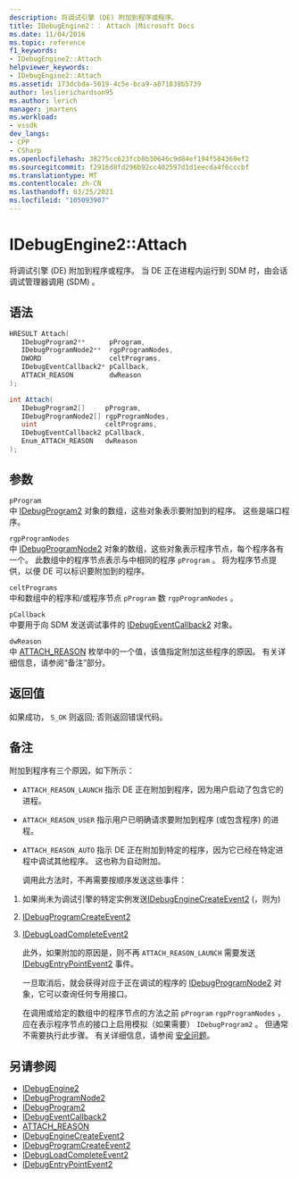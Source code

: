 ```yaml
---
description: 将调试引擎 (DE) 附加到程序或程序。
title: IDebugEngine2：： Attach |Microsoft Docs
ms.date: 11/04/2016
ms.topic: reference
f1_keywords:
- IDebugEngine2::Attach
helpviewer_keywords:
- IDebugEngine2::Attach
ms.assetid: 173dcbda-5019-4c5e-bca9-a071838b5739
author: leslierichardson95
ms.author: lerich
manager: jmartens
ms.workload:
- vssdk
dev_langs:
- CPP
- CSharp
ms.openlocfilehash: 38275cc623fcb8b30646c9d84ef194f584369ef2
ms.sourcegitcommit: f2916d8fd296b92cc402597d1d1eecda4f6cccbf
ms.translationtype: MT
ms.contentlocale: zh-CN
ms.lasthandoff: 03/25/2021
ms.locfileid: "105093907"
---
```

# <a name="idebugengine2attach"></a>IDebugEngine2::Attach
将调试引擎 (DE) 附加到程序或程序。 当 DE 正在进程内运行到 SDM 时，由会话调试管理器调用 (SDM) 。

## <a name="syntax"></a>语法

```cpp
HRESULT Attach( 
   IDebugProgram2**      pProgram,
   IDebugProgramNode2**  rgpProgramNodes,
   DWORD                 celtPrograms,
   IDebugEventCallback2* pCallback,
   ATTACH_REASON         dwReason
);
```

```csharp
int Attach( 
   IDebugProgram2[]     pProgram,
   IDebugProgramNode2[] rgpProgramNodes,
   uint                 celtPrograms,
   IDebugEventCallback2 pCallback,
   Enum_ATTACH_REASON   dwReason
);
```

## <a name="parameters"></a>参数
`pProgram`\
中 [IDebugProgram2](../../../extensibility/debugger/reference/idebugprogram2.md) 对象的数组，这些对象表示要附加到的程序。 这些是端口程序。

`rgpProgramNodes`\
中 [IDebugProgramNode2](../../../extensibility/debugger/reference/idebugprogramnode2.md) 对象的数组，这些对象表示程序节点，每个程序各有一个。 此数组中的程序节点表示与中相同的程序 `pProgram` 。 将为程序节点提供，以便 DE 可以标识要附加到的程序。

`celtPrograms`\
中和数组中的程序和/或程序节点 `pProgram` 数 `rgpProgramNodes` 。

`pCallback`\
中要用于向 SDM 发送调试事件的 [IDebugEventCallback2](../../../extensibility/debugger/reference/idebugeventcallback2.md) 对象。

`dwReason`\
中 [ATTACH_REASON](../../../extensibility/debugger/reference/attach-reason.md) 枚举中的一个值，该值指定附加这些程序的原因。 有关详细信息，请参阅“备注”部分。

## <a name="return-value"></a>返回值
 如果成功， `S_OK` 则返回; 否则返回错误代码。

## <a name="remarks"></a>备注
 附加到程序有三个原因，如下所示：

- `ATTACH_REASON_LAUNCH` 指示 DE 正在附加到程序，因为用户启动了包含它的进程。

- `ATTACH_REASON_USER` 指示用户已明确请求要附加到程序 (或包含程序) 的进程。

- `ATTACH_REASON_AUTO` 指示 DE 正在附加到特定的程序，因为它已经在特定进程中调试其他程序。 这也称为自动附加。

  调用此方法时，不再需要按顺序发送这些事件：

1. 如果尚未为调试引擎的特定实例发送[IDebugEngineCreateEvent2](../../../extensibility/debugger/reference/idebugenginecreateevent2.md) (，则为) 

2. [IDebugProgramCreateEvent2](../../../extensibility/debugger/reference/idebugprogramcreateevent2.md)

3. [IDebugLoadCompleteEvent2](../../../extensibility/debugger/reference/idebugloadcompleteevent2.md)

   此外，如果附加的原因是，则不再 `ATTACH_REASON_LAUNCH` 需要发送 [IDebugEntryPointEvent2](../../../extensibility/debugger/reference/idebugentrypointevent2.md) 事件。

   一旦取消后，就会获得对应于正在调试的程序的 [IDebugProgramNode2](../../../extensibility/debugger/reference/idebugprogramnode2.md) 对象，它可以查询任何专用接口。

   在调用或给定的数组中的程序节点的方法之前 `pProgram` `rgpProgramNodes` ，应在表示程序节点的接口上启用模拟（如果需要） `IDebugProgram2` 。 但通常不需要执行此步骤。 有关详细信息，请参阅 [安全问题](../../../extensibility/debugger/security-issues.md)。

## <a name="see-also"></a>另请参阅
- [IDebugEngine2](../../../extensibility/debugger/reference/idebugengine2.md)
- [IDebugProgramNode2](../../../extensibility/debugger/reference/idebugprogramnode2.md)
- [IDebugProgram2](../../../extensibility/debugger/reference/idebugprogram2.md)
- [IDebugEventCallback2](../../../extensibility/debugger/reference/idebugeventcallback2.md)
- [ATTACH_REASON](../../../extensibility/debugger/reference/attach-reason.md)
- [IDebugEngineCreateEvent2](../../../extensibility/debugger/reference/idebugenginecreateevent2.md)
- [IDebugProgramCreateEvent2](../../../extensibility/debugger/reference/idebugprogramcreateevent2.md)
- [IDebugLoadCompleteEvent2](../../../extensibility/debugger/reference/idebugloadcompleteevent2.md)
- [IDebugEntryPointEvent2](../../../extensibility/debugger/reference/idebugentrypointevent2.md)
